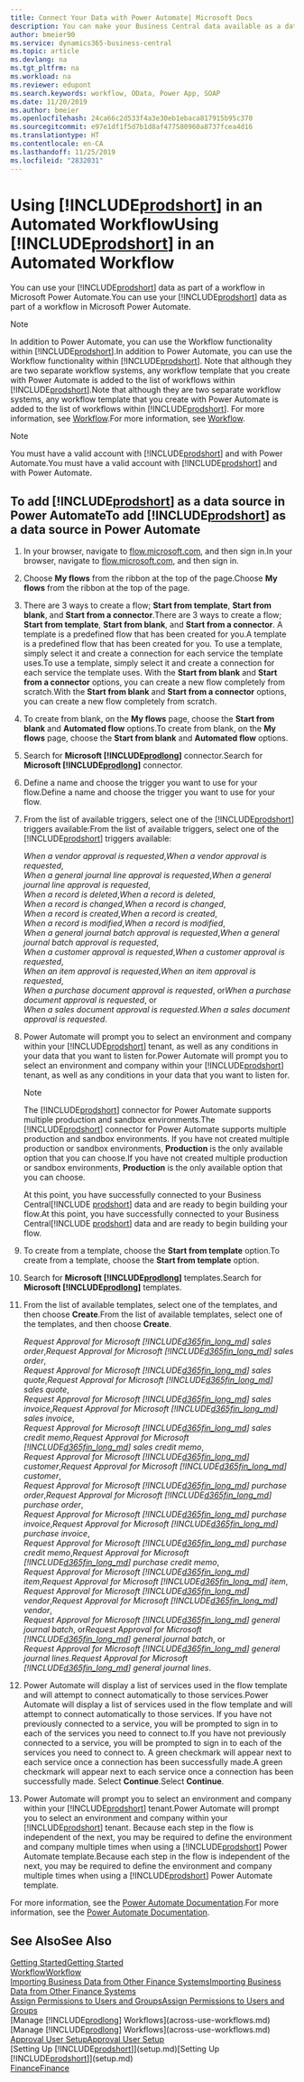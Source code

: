 ```yaml
---
title: Connect Your Data with Power Automate| Microsoft Docs
description: You can make your Business Central data available as a data source and specify an OData URL of your web services to build an automated workflow.
author: bmeier90
ms.service: dynamics365-business-central
ms.topic: article
ms.devlang: na
ms.tgt_pltfrm: na
ms.workload: na
ms.reviewer: edupont
ms.search.keywords: workflow, OData, Power App, SOAP
ms.date: 11/20/2019
ms.author: bmeier
ms.openlocfilehash: 24ca66c2d533f4a3e30eb1ebaca817915b95c370
ms.sourcegitcommit: e97e1df1f5d7b1d8af477580960a8737fcea4d16
ms.translationtype: HT
ms.contentlocale: en-CA
ms.lasthandoff: 11/25/2019
ms.locfileid: "2832031"
---
```

# <a name="using-includeprodshortincludesprodshortmd-in-an-automated-workflow"></a><span data-ttu-id="c5b8f-103">Using [!INCLUDE[prodshort](includes/prodshort.md)] in an Automated Workflow</span><span class="sxs-lookup"><span data-stu-id="c5b8f-103">Using [!INCLUDE[prodshort](includes/prodshort.md)] in an Automated Workflow</span></span>

<span data-ttu-id="c5b8f-104">You can use your [!INCLUDE[prodshort](includes/prodshort.md)] data as part of a workflow in Microsoft Power Automate.</span><span class="sxs-lookup"><span data-stu-id="c5b8f-104">You can use your [!INCLUDE[prodshort](includes/prodshort.md)] data as part of a workflow in Microsoft Power Automate.</span></span>

> [!NOTE]
> <span data-ttu-id="c5b8f-105">In addition to Power Automate, you can use the Workflow functionality within [!INCLUDE[prodshort](includes/prodshort.md)].</span><span class="sxs-lookup"><span data-stu-id="c5b8f-105">In addition to Power Automate, you can use the Workflow functionality within [!INCLUDE[prodshort](includes/prodshort.md)].</span></span> <span data-ttu-id="c5b8f-106">Note that although they are two separate workflow systems, any workflow template that you create with Power Automate is added to the list of workflows  within [!INCLUDE[prodshort](includes/prodshort.md)].</span><span class="sxs-lookup"><span data-stu-id="c5b8f-106">Note that although they are two separate workflow systems, any workflow template that you create with Power Automate is added to the list of workflows  within [!INCLUDE[prodshort](includes/prodshort.md)].</span></span> <span data-ttu-id="c5b8f-107">For more information, see [Workflow](across-workflow.md).</span><span class="sxs-lookup"><span data-stu-id="c5b8f-107">For more information, see [Workflow](across-workflow.md).</span></span>  

> [!NOTE]  
> <span data-ttu-id="c5b8f-108">You must have a valid account with [!INCLUDE[prodshort](includes/prodshort.md)] and with Power Automate.</span><span class="sxs-lookup"><span data-stu-id="c5b8f-108">You must have a valid account with [!INCLUDE[prodshort](includes/prodshort.md)] and with Power Automate.</span></span>  

## <a name="to-add-includeprodshortincludesprodshortmd-as-a-data-source-in-power-automate"></a><span data-ttu-id="c5b8f-109">To add [!INCLUDE[prodshort](includes/prodshort.md)] as a data source in Power Automate</span><span class="sxs-lookup"><span data-stu-id="c5b8f-109">To add [!INCLUDE[prodshort](includes/prodshort.md)] as a data source in Power Automate</span></span>

1. <span data-ttu-id="c5b8f-110">In your browser, navigate to [flow.microsoft.com](https://flow.microsoft.com), and then sign in.</span><span class="sxs-lookup"><span data-stu-id="c5b8f-110">In your browser, navigate to [flow.microsoft.com](https://flow.microsoft.com), and then sign in.</span></span>
2. <span data-ttu-id="c5b8f-111">Choose **My flows** from the ribbon at the top of the page.</span><span class="sxs-lookup"><span data-stu-id="c5b8f-111">Choose **My flows** from the ribbon at the top of the page.</span></span>
3. <span data-ttu-id="c5b8f-112">There are 3 ways to create a flow; **Start from template**, **Start from blank**, and **Start from a connector**.</span><span class="sxs-lookup"><span data-stu-id="c5b8f-112">There are 3 ways to create a flow; **Start from template**, **Start from blank**, and **Start from a connector**.</span></span> <span data-ttu-id="c5b8f-113">A template is a predefined flow that has been created for you.</span><span class="sxs-lookup"><span data-stu-id="c5b8f-113">A template is a predefined flow that has been created for you.</span></span> <span data-ttu-id="c5b8f-114">To use a template, simply select it and create a connection for each service the template uses.</span><span class="sxs-lookup"><span data-stu-id="c5b8f-114">To use a template, simply select it and create a connection for each service the template uses.</span></span> <span data-ttu-id="c5b8f-115">With the **Start from blank** and **Start from a connector** options, you can create a new flow completely from scratch.</span><span class="sxs-lookup"><span data-stu-id="c5b8f-115">With the **Start from blank** and **Start from a connector** options, you can create a new flow completely from scratch.</span></span>
4. <span data-ttu-id="c5b8f-116">To create from blank, on the **My flows** page, choose the **Start from blank** and **Automated flow** options.</span><span class="sxs-lookup"><span data-stu-id="c5b8f-116">To create from blank, on the **My flows** page, choose the **Start from blank** and **Automated flow** options.</span></span>
5. <span data-ttu-id="c5b8f-117">Search for **Microsoft [!INCLUDE[prodlong](includes/prodlong.md)]** connector.</span><span class="sxs-lookup"><span data-stu-id="c5b8f-117">Search for **Microsoft [!INCLUDE[prodlong](includes/prodlong.md)]** connector.</span></span>
6. <span data-ttu-id="c5b8f-118">Define a name and choose the trigger you want to use for your flow.</span><span class="sxs-lookup"><span data-stu-id="c5b8f-118">Define a name and choose the trigger you want to use for your flow.</span></span>
7. <span data-ttu-id="c5b8f-119">From the list of available triggers, select one of the [!INCLUDE[prodshort](includes/prodshort.md)] triggers available:</span><span class="sxs-lookup"><span data-stu-id="c5b8f-119">From the list of available triggers, select one of the [!INCLUDE[prodshort](includes/prodshort.md)] triggers available:</span></span>  

    <span data-ttu-id="c5b8f-120">*When a vendor approval is requested*,</span><span class="sxs-lookup"><span data-stu-id="c5b8f-120">*When a vendor approval is requested*,</span></span>  
    <span data-ttu-id="c5b8f-121">*When a general journal line approval is requested*,</span><span class="sxs-lookup"><span data-stu-id="c5b8f-121">*When a general journal line approval is requested*,</span></span>  
    <span data-ttu-id="c5b8f-122">*When a record is deleted*,</span><span class="sxs-lookup"><span data-stu-id="c5b8f-122">*When a record is deleted*,</span></span>  
    <span data-ttu-id="c5b8f-123">*When a record is changed*,</span><span class="sxs-lookup"><span data-stu-id="c5b8f-123">*When a record is changed*,</span></span>  
    <span data-ttu-id="c5b8f-124">*When a record is created*,</span><span class="sxs-lookup"><span data-stu-id="c5b8f-124">*When a record is created*,</span></span>  
    <span data-ttu-id="c5b8f-125">*When a record is modified*,</span><span class="sxs-lookup"><span data-stu-id="c5b8f-125">*When a record is modified*,</span></span>  
    <span data-ttu-id="c5b8f-126">*When a general journal batch approval is requested*,</span><span class="sxs-lookup"><span data-stu-id="c5b8f-126">*When a general journal batch approval is requested*,</span></span>  
    <span data-ttu-id="c5b8f-127">*When a customer approval is requested*,</span><span class="sxs-lookup"><span data-stu-id="c5b8f-127">*When a customer approval is requested*,</span></span>  
    <span data-ttu-id="c5b8f-128">*When an item approval is requested*,</span><span class="sxs-lookup"><span data-stu-id="c5b8f-128">*When an item approval is requested*,</span></span>  
    <span data-ttu-id="c5b8f-129">*When a purchase document approval is requested*, or</span><span class="sxs-lookup"><span data-stu-id="c5b8f-129">*When a purchase document approval is requested*, or</span></span>  
    <span data-ttu-id="c5b8f-130">*When a sales document approval is requested*.</span><span class="sxs-lookup"><span data-stu-id="c5b8f-130">*When a sales document approval is requested*.</span></span>

8. <span data-ttu-id="c5b8f-131">Power Automate will prompt you to select an environment and company within your [!INCLUDE[prodshort](includes/prodshort.md)] tenant, as well as any conditions in your data that you want to listen for.</span><span class="sxs-lookup"><span data-stu-id="c5b8f-131">Power Automate will prompt you to select an environment and company within your [!INCLUDE[prodshort](includes/prodshort.md)] tenant, as well as any conditions in your data that you want to listen for.</span></span>

    > [!NOTE]
    > <span data-ttu-id="c5b8f-132">The [!INCLUDE[prodshort](includes/prodshort.md)] connector for Power Automate supports multiple production and sandbox environments.</span><span class="sxs-lookup"><span data-stu-id="c5b8f-132">The [!INCLUDE[prodshort](includes/prodshort.md)] connector for Power Automate supports multiple production and sandbox environments.</span></span> <span data-ttu-id="c5b8f-133">If you have not created multiple production or sandbox environments, **Production** is the only available option that you can choose.</span><span class="sxs-lookup"><span data-stu-id="c5b8f-133">If you have not created multiple production or sandbox environments, **Production** is the only available option that you can choose.</span></span>  

    <span data-ttu-id="c5b8f-134">At this point, you have successfully connected to your Business Central[!INCLUDE [prodshort](includes/prodshort.md)] data and are ready to begin building your flow.</span><span class="sxs-lookup"><span data-stu-id="c5b8f-134">At this point, you have successfully connected to your Business Central[!INCLUDE [prodshort](includes/prodshort.md)] data and are ready to begin building your flow.</span></span>

9. <span data-ttu-id="c5b8f-135">To create from a template, choose the **Start from template** option.</span><span class="sxs-lookup"><span data-stu-id="c5b8f-135">To create from a template, choose the **Start from template** option.</span></span>
10. <span data-ttu-id="c5b8f-136">Search for **Microsoft [!INCLUDE[prodlong](includes/prodlong.md)]** templates.</span><span class="sxs-lookup"><span data-stu-id="c5b8f-136">Search for **Microsoft [!INCLUDE[prodlong](includes/prodlong.md)]** templates.</span></span>
11. <span data-ttu-id="c5b8f-137">From the list of available templates, select one of the templates, and then choose **Create**.</span><span class="sxs-lookup"><span data-stu-id="c5b8f-137">From the list of available templates, select one of the templates, and then choose **Create**.</span></span>  

    <span data-ttu-id="c5b8f-138">*Request Approval for Microsoft [!INCLUDE[d365fin_long_md](includes/d365fin_long_md.md)] sales order*,</span><span class="sxs-lookup"><span data-stu-id="c5b8f-138">*Request Approval for Microsoft [!INCLUDE[d365fin_long_md](includes/d365fin_long_md.md)] sales order*,</span></span>  
    <span data-ttu-id="c5b8f-139">*Request Approval for Microsoft [!INCLUDE[d365fin_long_md](includes/d365fin_long_md.md)] sales quote*,</span><span class="sxs-lookup"><span data-stu-id="c5b8f-139">*Request Approval for Microsoft [!INCLUDE[d365fin_long_md](includes/d365fin_long_md.md)] sales quote*,</span></span>  
    <span data-ttu-id="c5b8f-140">*Request Approval for Microsoft [!INCLUDE[d365fin_long_md](includes/d365fin_long_md.md)] sales invoice*,</span><span class="sxs-lookup"><span data-stu-id="c5b8f-140">*Request Approval for Microsoft [!INCLUDE[d365fin_long_md](includes/d365fin_long_md.md)] sales invoice*,</span></span>  
    <span data-ttu-id="c5b8f-141">*Request Approval for Microsoft [!INCLUDE[d365fin_long_md](includes/d365fin_long_md.md)] sales credit memo*,</span><span class="sxs-lookup"><span data-stu-id="c5b8f-141">*Request Approval for Microsoft [!INCLUDE[d365fin_long_md](includes/d365fin_long_md.md)] sales credit memo*,</span></span>  
    <span data-ttu-id="c5b8f-142">*Request Approval for Microsoft [!INCLUDE[d365fin_long_md](includes/d365fin_long_md.md)] customer*,</span><span class="sxs-lookup"><span data-stu-id="c5b8f-142">*Request Approval for Microsoft [!INCLUDE[d365fin_long_md](includes/d365fin_long_md.md)] customer*,</span></span>  
    <span data-ttu-id="c5b8f-143">*Request Approval for Microsoft [!INCLUDE[d365fin_long_md](includes/d365fin_long_md.md)] purchase order*,</span><span class="sxs-lookup"><span data-stu-id="c5b8f-143">*Request Approval for Microsoft [!INCLUDE[d365fin_long_md](includes/d365fin_long_md.md)] purchase order*,</span></span>  
    <span data-ttu-id="c5b8f-144">*Request Approval for Microsoft [!INCLUDE[d365fin_long_md](includes/d365fin_long_md.md)] purchase invoice*,</span><span class="sxs-lookup"><span data-stu-id="c5b8f-144">*Request Approval for Microsoft [!INCLUDE[d365fin_long_md](includes/d365fin_long_md.md)] purchase invoice*,</span></span>  
    <span data-ttu-id="c5b8f-145">*Request Approval for Microsoft [!INCLUDE[d365fin_long_md](includes/d365fin_long_md.md)] purchase credit memo*,</span><span class="sxs-lookup"><span data-stu-id="c5b8f-145">*Request Approval for Microsoft [!INCLUDE[d365fin_long_md](includes/d365fin_long_md.md)] purchase credit memo*,</span></span>  
    <span data-ttu-id="c5b8f-146">*Request Approval for Microsoft [!INCLUDE[d365fin_long_md](includes/d365fin_long_md.md)] item*,</span><span class="sxs-lookup"><span data-stu-id="c5b8f-146">*Request Approval for Microsoft [!INCLUDE[d365fin_long_md](includes/d365fin_long_md.md)] item*,</span></span>  
    <span data-ttu-id="c5b8f-147">*Request Approval for Microsoft [!INCLUDE[d365fin_long_md](includes/d365fin_long_md.md)] vendor*,</span><span class="sxs-lookup"><span data-stu-id="c5b8f-147">*Request Approval for Microsoft [!INCLUDE[d365fin_long_md](includes/d365fin_long_md.md)] vendor*,</span></span>  
    <span data-ttu-id="c5b8f-148">*Request Approval for Microsoft [!INCLUDE[d365fin_long_md](includes/d365fin_long_md.md)] general journal batch*, or</span><span class="sxs-lookup"><span data-stu-id="c5b8f-148">*Request Approval for Microsoft [!INCLUDE[d365fin_long_md](includes/d365fin_long_md.md)] general journal batch*, or</span></span>    
    <span data-ttu-id="c5b8f-149">*Request Approval for Microsoft [!INCLUDE[d365fin_long_md](includes/d365fin_long_md.md)] general journal lines*.</span><span class="sxs-lookup"><span data-stu-id="c5b8f-149">*Request Approval for Microsoft [!INCLUDE[d365fin_long_md](includes/d365fin_long_md.md)] general journal lines*.</span></span>  
12. <span data-ttu-id="c5b8f-150">Power Automate will display a list of services used in the flow template and will attempt to connect automatically to those services.</span><span class="sxs-lookup"><span data-stu-id="c5b8f-150">Power Automate will display a list of services used in the flow template and will attempt to connect automatically to those services.</span></span> <span data-ttu-id="c5b8f-151">If you have not previously connected to a service, you will be prompted to sign in to each of the services you need to connect to.</span><span class="sxs-lookup"><span data-stu-id="c5b8f-151">If you have not previously connected to a service, you will be prompted to sign in to each of the services you need to connect to.</span></span> <span data-ttu-id="c5b8f-152">A green checkmark will appear next to each service once a connection has been successfully made.</span><span class="sxs-lookup"><span data-stu-id="c5b8f-152">A green checkmark will appear next to each service once a connection has been successfully made.</span></span> <span data-ttu-id="c5b8f-153">Select **Continue**.</span><span class="sxs-lookup"><span data-stu-id="c5b8f-153">Select **Continue**.</span></span>
13. <span data-ttu-id="c5b8f-154">Power Automate will prompt you to select an environment and company within your [!INCLUDE[prodshort](includes/prodshort.md)] tenant.</span><span class="sxs-lookup"><span data-stu-id="c5b8f-154">Power Automate will prompt you to select an environment and company within your [!INCLUDE[prodshort](includes/prodshort.md)] tenant.</span></span> <span data-ttu-id="c5b8f-155">Because each step in the flow is independent of the next, you may be required to define the environment and company multiple times when using a [!INCLUDE[prodshort](includes/prodshort.md)] Power Automate template.</span><span class="sxs-lookup"><span data-stu-id="c5b8f-155">Because each step in the flow is independent of the next, you may be required to define the environment and company multiple times when using a [!INCLUDE[prodshort](includes/prodshort.md)] Power Automate template.</span></span>

<span data-ttu-id="c5b8f-156">For more information, see the [Power Automate Documentation](/power-automate/getting-started).</span><span class="sxs-lookup"><span data-stu-id="c5b8f-156">For more information, see the [Power Automate Documentation](/power-automate/getting-started).</span></span>

## <a name="see-also"></a><span data-ttu-id="c5b8f-157">See Also</span><span class="sxs-lookup"><span data-stu-id="c5b8f-157">See Also</span></span>

[<span data-ttu-id="c5b8f-158">Getting Started</span><span class="sxs-lookup"><span data-stu-id="c5b8f-158">Getting Started</span></span>](product-get-started.md)  
[<span data-ttu-id="c5b8f-159">Workflow</span><span class="sxs-lookup"><span data-stu-id="c5b8f-159">Workflow</span></span>](across-workflow.md)  
[<span data-ttu-id="c5b8f-160">Importing Business Data from Other Finance Systems</span><span class="sxs-lookup"><span data-stu-id="c5b8f-160">Importing Business Data from Other Finance Systems</span></span>](across-import-data-configuration-packages.md)  
[<span data-ttu-id="c5b8f-161">Assign Permissions to Users and Groups</span><span class="sxs-lookup"><span data-stu-id="c5b8f-161">Assign Permissions to Users and Groups</span></span>](ui-define-granular-permissions.md)  
<span data-ttu-id="c5b8f-162">[Manage [!INCLUDE[prodlong](includes/prodlong.md)] Workflows](across-use-workflows.md)</span><span class="sxs-lookup"><span data-stu-id="c5b8f-162">[Manage [!INCLUDE[prodlong](includes/prodlong.md)] Workflows](across-use-workflows.md)</span></span>  
[<span data-ttu-id="c5b8f-163">Approval User Setup</span><span class="sxs-lookup"><span data-stu-id="c5b8f-163">Approval User Setup</span></span>](across-how-to-set-up-approval-users.md)  
<span data-ttu-id="c5b8f-164">[Setting Up [!INCLUDE[prodshort](includes/prodshort.md)]](setup.md)</span><span class="sxs-lookup"><span data-stu-id="c5b8f-164">[Setting Up [!INCLUDE[prodshort](includes/prodshort.md)]](setup.md)</span></span>  
[<span data-ttu-id="c5b8f-165">Finance</span><span class="sxs-lookup"><span data-stu-id="c5b8f-165">Finance</span></span>](finance.md)  
